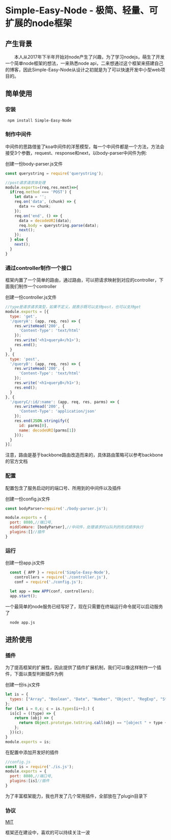 
# Simple-Easy-Node - 极简、轻量、可扩展的node框架
  
## 产生背景
&emsp;&emsp;本人从2017年下半年开始对node产生了兴趣，为了学习nodejs，萌生了开发一个简单node框架的想法，一来熟悉node api，二来想通过这个框架来搭建自己的博客，因此Simple-Easy-Node从设计之初就是为了可以快速开发中小型web项目的。

## 简单使用

### 安装
```bash
 npm install Simple-Easy-Node
```

### 制作中间件
中间件的思路借鉴了koa中间件的洋葱模型，每一个中间件都是一个方法，方法会接受3个参数，request、response和next，以body-parser中间件为例:

创建一份body-parser.js文件
```javascript
const querystring = require('querystring');

//post请求请求体处理
module.exports=(req,res,next)=>{
  if(req.method === 'POST') {
    let data = '';
    req.on('data', (chunk) => {
      data += chunk;
    });
    req.on('end', () => {
      data = decodeURI(data);
      req.body = querystring.parse(data);
      next();
    });
  } else {
    next();
  }
}
```

### 通过controller制作一个接口
框架内置了一个简单的路由，通过路由，可以把请求映射到对应的controller，下面我们制作一个controller

创建一份controller.js文件
```javascript
//type是请求请求类型，如果不定义，就表示既可以支持post，也可以支持get
module.exports = [{
  type: 'get',
  '/queryA': (app, req, res) => {
    res.writeHead('200', {
      'Content-Type': 'text/html'
    });
    res.write('<h1>queryA</h1>');
    res.end();
  }
}, {
  type: 'post',
  '/queryB': (app, req, res) => {
    res.writeHead('200', {
      'Content-Type': 'text/html'
    });
    res.write('<h1>queryB</h1>');
    res.end();
  }
}, {
  '/queryC/:id/:name': (app, req, res, parms) => {
    res.writeHead('200', {
      'Content-Type': 'application/json'
    });
    res.end(JSON.stringify({
      id: parms[0],
      name: decodeURI(parms[1])
    }));
  }
}];
```
注意，路由是基于backbone路由改造而来的，具体路由策略可以参考backbone的官方文档

### 配置
配置包含了服务启动时的端口号、所用到的中间件以及插件

创建一份config.js文件
```javascript
const bodyParser=require('./body-parser.js');

module.exports = {
  port: 8080,//端口号,
  middleWare: [bodyParser],//中间件，处理请求时以队列的形式顺序执行
  plugins:[]//插件
}
```
### 运行

创建一份app.js文件
``` javascript
  const { APP } = require('Simple-Easy-Node'),
    controllers = require('./controller.js'),
    conf = require('./config.js');

  let app = new APP(conf, controllers);
  app.start();
```

一个最简单的node服务已经写好了，现在只需要在终端运行命令就可以启动服务了
```bash
  node app.js
```

## 进阶使用
### 插件
为了提高框架的扩展性，因此提供了插件扩展机制，我们可以像这样制作一个插件，下面以类型判断插件为例

创建一份is.js文件
```javascript
let is = {
  types: ["Array", "Boolean", "Date", "Number", "Object", "RegExp", "String","Function"]
};
for (let i = 0,c; c = is.types[i++];) {
  is[c] = ((type) => {
    return (obj) => {
      return Object.prototype.toString.call(obj) == "[object " + type + "]";
    };
  })(c);
}
module.exports = is;
```

在配置中添加开发好的插件
```javascript
//config.js
const is = require('./is.js');
module.exports = {
  port: 8080,//端口号,
  plugins:[is]//插件
}
```
为了丰富框架能力，我也开发了几个常用插件，全部放在了plugin目录下

### 协议
[MIT](https://github.com/doubi-NO1/easyNode/blob/master/LICENSE)


框架还在建设中，喜欢的可以持续关注一波
